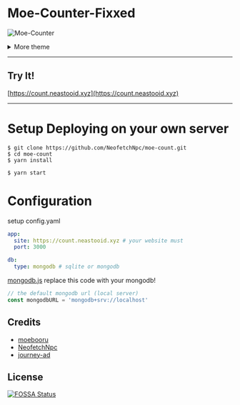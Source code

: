 # Moe-Counter-Fixxed

![Moe-Counter](https://count.neastooid.xyz/get/@demo?theme=asoul)

<details>
<summary>More theme</summary>

##### asoul
![asoul](https://count.neastooid.xyz/get/@demo?theme=asoul)

##### moebooru
![moebooru](https://count.neastooid.xyz/get/@demo?theme=moebooru)

##### rule34
![Rule34](https://count.neastooid.xyz/get/@demo?theme=rule34)

##### gelbooru
![Gelbooru](https://count.neastooid.xyz/get/@demo?theme=gelbooru)
</details>

------------

## Try It!
[https://count.neastooid.xyz](https://count.neastooid.xyz)

------------

# Setup Deploying on your own server
```shell
$ git clone https://github.com/NeofetchNpc/moe-count.git
$ cd moe-count
$ yarn install

$ yarn start
```

# Configuration

setup config.yaml
```yaml
app:
  site: https://count.neastooid.xyz # your website must
  port: 3000

db:
  type: mongodb # sqlite or mongodb
```

[mongodb.js](https://github.com/NeofetchNpc/moe-count-fix/blob/main/db/mongodb.js) replace this code with your mongodb! 
```js
// the default mongodb url (local server)
const mongodbURL = 'mongodb+srv://localhost'
```

## Credits

*   [moebooru](https://github.com/moebooru/moebooru)
*   [NeofetchNpc](https://github.com/NeofetchNpc)
*   [journey-ad](https://github.com/journey-ad)

## License

[![FOSSA Status](https://app.fossa.com/api/projects/git%2Bgithub.com%2FNeofetchNpc%2Fmoe-count.svg?type=large&issueType=license)](https://app.fossa.com/projects/git%2Bgithub.com%2FNeofetchNpc%2Fmoe-count?ref=badge_large&issueType=license)
